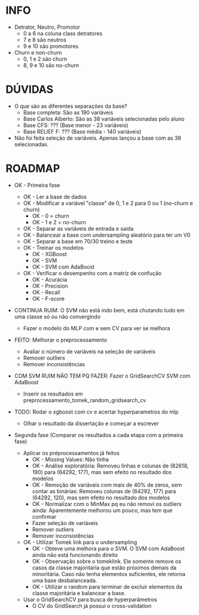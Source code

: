 # INFO
  - Detrator, Neutro, Promotor
    - 0 a 6 na coluna class detratores
    - 7 e 8 são neutros
    - 9 e 10 são promotores
  - Churn e non-churn
    - 0, 1 e 2 são churn
    - 8, 9 e 10 são no-churn

# DÚVIDAS
- O que são as diferentes separações da base?
  - Base completa: São as 190 variáveis
  - Base Carlos Alberto: São as 38 variáveis selecionadas pelo aluno
  - Base CFS: ??? (Base menor - 23 variáveis)
  - Base RELIEF F: ??? (Base média - 140 variáveis)
- Não foi feita seleção de variáveis. Apenas lançou a base com as 38 selecionadas.

# ROADMAP
- OK - Primeira fase
  - OK - Ler a base de dados
  - OK - Modificar a variável "classe" de 0, 1 e 2 para 0 ou 1 (no-churn e churn)
    - OK - 0 = churn
    - OK - 1 e 2 = no-churn
  - OK - Separar as variáveis de entrada e saída
  - OK - Balancear a base com undersampling aleatório para ter um V0
  - OK - Separar a base em 70/30 treino e teste
  - OK - Treinar os modelos
    - OK - XGBoost
    - OK - SVM
    - OK - SVM com AdaBoost
  - OK - Verificar o desempenho com a matriz de confução
    - OK - Acurácia
    - OK - Precision
    - OK - Recall
    - OK - F-score
   

- CONTINUA RUIM: O SVM não está indo bem, está chutando tudo em uma classe só ou não convergindo
  - Fazer o modelo do MLP com e sem CV para ver se melhora
- FEITO: Melhorar o preprocessamento
  - Avaliar o número de variáveis na seleção de variáveis
  - Remover outliers
  - Remover inconsistências
- COM SVM RUIM NÃO TEM PQ FAZER: Fazer o GridSearchCV SVM com AdaBoost
  - Inserir os resultados em preprocessamento_tomek_random_gridsearch_cv
- TODO: Rodar o xgboost com cv e acertar hyperparametros do mlp
  - Olhar o resultado da dissertação e começar a escrever

    
- Segunda fase (Comparar os resultados a cada etapa com a primeira fase)
  - Aplicar os préprocessamentos já feitos
    - OK - Missing Values: Não tinha
    - OK - Análise exploratória: Removeu linhas e colunas de (82618, 190) para (64292, 177), mas sem efeito no 
    resultado dos modelos
    - OK - Remoção de variáveis com mais de 40% de zeros, sem contar as binárias: Removeu colunas de (64292, 177) 
    para (64292, 120), mas sem efeito no resultado dos modelos
    - OK - Normalizar com o MinMax pq eu não removi os outliers ainda: Aparentemente melhorou um pouco, mas 
    tem que confirmar
    - Fazer seleção de variáveis
    - Remover outliers
    - Remover inconsistências
  - OK - Utilizar Tomek link para o undersampling
    - OK - Obteve uma melhora para o SVM. O SVM com AdaBoost ainda não está funcionando direito
    - OK - Observação sobre o tomeklink. Ele somente remove os casos da classe majoritária que estão próximos demais
    da minoritária. Caso não tenha elementos suficientes, ele retorna uma base desbalanceada. 
    - OK - Utilizar o random para terminar de excluir elementos da classe majoritária e balancear a base.
  - Usar o GridSearchCV para busca de hyperparâmetros
    - O CV do GridSearch já possui o cross-validation